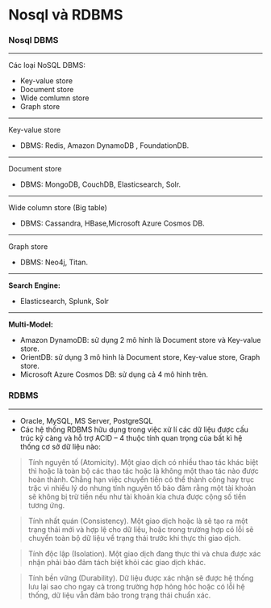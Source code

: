 # Nosql và RDBMS

### Nosql DBMS

***

Các loại NoSQL DBMS:

* Key-value store
* Document store
* Wide comlumn store
* Graph store

***

Key-value store

* DBMS: Redis, Amazon DynamoDB , FoundationDB.

***

Document store

* DBMS: MongoDB, CouchDB, Elasticsearch, Solr.

***

Wide column store (Big table)

* DBMS: Cassandra, HBase,Microsoft Azure Cosmos DB.

***

Graph store

* DBMS: Neo4j, Titan.

***

**Search Engine:**

* Elasticsearch, Splunk, Solr

***

**Multi-Model:**

* Amazon DynamoDB: sử dụng 2 mô hình là Document store và Key-value store.
* OrientDB: sử dụng 3 mô hình là Document store, Key-value store, Graph store.
* Microsoft Azure Cosmos DB: sử dụng cả 4 mô hình trên.

### RDBMS

***

* Oracle, MySQL, MS Server, PostgreSQL
* Các hệ thống RDBMS hữu dụng trong việc xử lí các dữ liệu được cấu trúc kỹ càng và hỗ trợ ACID – 4 thuộc tính quan trọng của bất kì hệ thống cơ sở dữ liệu nào:

> Tính nguyên tố (Atomicity). Một giao dịch có nhiều thao tác khác biệt thì hoặc là toàn bộ các thao tác hoặc là không một thao tác nào được hoàn thành. Chẳng hạn việc chuyển tiền có thể thành công hay trục trặc vì nhiều lý do nhưng tính nguyên tố bảo đảm rằng một tài khoản sẽ không bị trừ tiền nếu như tài khoản kia chưa được cộng số tiền tương ứng.

> Tính nhất quán (Consistency). Một giao dịch hoặc là sẽ tạo ra một trạng thái mới và hợp lệ cho dữ liệu, hoặc trong trường hợp có lỗi sẽ chuyển toàn bộ dữ liệu về trạng thái trước khi thực thi giao dịch.

> Tính độc lập (Isolation). Một giao dịch đang thực thi và chưa được xác nhận phải bảo đảm tách biệt khỏi các giao dịch khác.

> Tính bền vững (Durability). Dữ liệu được xác nhận sẽ được hệ thống lưu lại sao cho ngay cả trong trường hợp hỏng hóc hoặc có lỗi hệ thống, dữ liệu vẫn đảm bảo trong trạng thái chuẩn xác.
